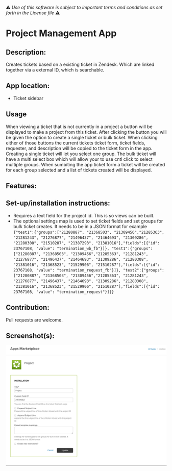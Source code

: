 :warning: *Use of this software is subject to important terms and conditions as set forth in the License file* :warning:

# Project Management App

## Description:

Creates tickets based on a existing ticket in Zendesk. Which are linked together via a external ID, which is searchable. 

## App location:

* Ticket sidebar

## Usage
When viewing a ticket that is not currently in a project a button will be displayed to make a project from this ticket. After clicking the button you will be given the option to create a single ticket or bulk ticket. When clicking either of those buttons the current tickets ticket form, ticket fields, requester, and description will be copied to the ticket form in the app. Creating a single ticket will let you select one group. The bulk ticket will have a multi select box which will allow your to use cntl click to select multiple groups. When sumbiting the app ticket form a ticket will be created for each group selected and a list of tickets created will be displayed. 

## Features:

## Set-up/installation instructions:
* Requires a text field for the project id. This is so views can be built.
* The optional settings map is used to set ticket fields and set groups for bulk ticket creates. It needs to be in a JSON format for example ```{"test1":{"groups":["21280887", "21368503", "21309456","21285363", "21281243", "21276877", "21496437", "21464693", "21309286", "21280308", "21510287", "21387293", "21381016"],"fields":[{"id": 23767108, "value": "termination_wb_fb"}]}, "test1":{"groups":["21280887", "21368503", "21309456","21285363", "21281243", "21276877", "21496437", "21464693", "21309286", "21280308", "21381016", "21368523", "21529906", "21510287"],"fields":[{"id": 23767108, "value": "termination_request_fb"}]}, "test2":{"groups":["21280887", "21368503", "21309456","21285363", "21281243", "21276877", "21496437", "21464693", "21309286", "21280308", "21381016", "21368523", "21529906", "21510287"],"fields":[{"id": 23767108, "value": "termination_request"}]}}```

## Contribution:

Pull requests are welcome.

## Screenshot(s):
![](/assets/project-app-settings-page.png)
